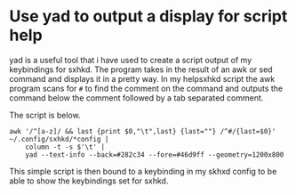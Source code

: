 # Use yad to output a display for script help

yad is a useful tool that i have used to create a script output of my
keybindings for sxhkd. The program takes in the result of an awk or sed
command and displays it in a pretty way. In my helpsxhkd script the awk
program scans for `#` to find the comment on the command and outputs the
command below the comment followed by a tab separated comment.

The script is below.
```
awk '/^[a-z]/ && last {print $0,"\t",last} {last=""} /^#/{last=$0}' ~/.config/sxhkd/*config |
    column -t -s $'\t' |
    yad --text-info --back=#282c34 --fore=#46d9ff --geometry=1200x800 
```

This simple script is then bound to a keybinding in my skhxd config to
be able to show the keybindings set for sxhkd.

